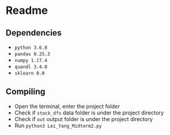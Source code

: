 # Readme

## Dependencies

+ `python 3.6.8` 
+ `pandas 0.25.3`
+ `numpy 1.17.4`
+ `quandl 3.4.8`
+ `sklearn 0.0`

## Compiling

+ Open the terminal, enter the project folder
+ Check if `stock_dfs` data folder is under the project directory
+ Check if `out` output folder is under the project directory
+ Run `python3 Lei_Yang_Midterm2.py`